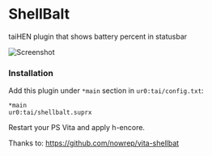 # ShellBalt

taiHEN plugin that shows battery percent in statusbar

![Screenshot](https://github.com/nowrep/vita-shellbat/blob/master/doc/screenshot.jpg?raw=true)


### Installation

Add this plugin under `*main` section in `ur0:tai/config.txt`:

```
*main
ur0:tai/shellbalt.suprx
```

Restart your PS Vita and apply h-encore.

Thanks to: 
https://github.com/nowrep/vita-shellbat
